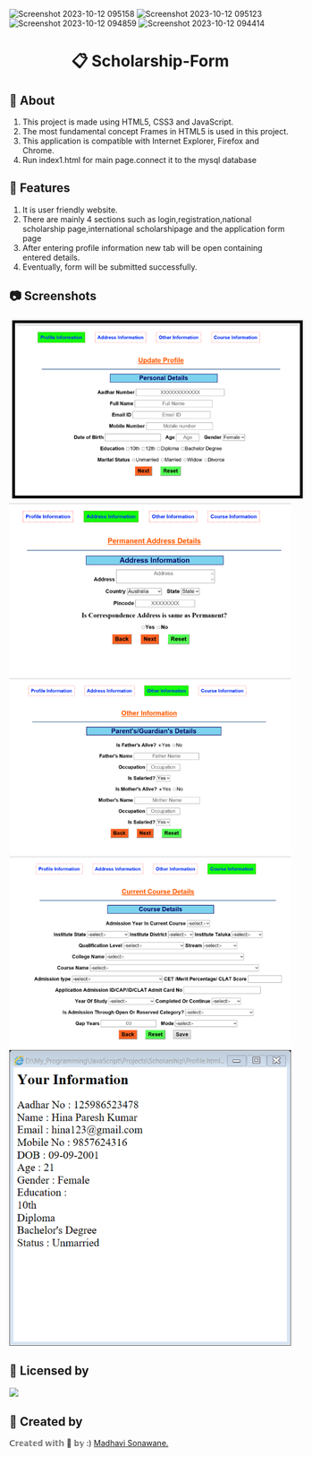 ![Screenshot 2023-10-12 095158](https://github.com/muhammedanshif/scholarship-portal/assets/65998708/d50f7dd1-8d15-4859-bb5b-694a15e4607d)
![Screenshot 2023-10-12 095123](https://github.com/muhammedanshif/scholarship-portal/assets/65998708/6f22f910-5b3c-4979-8fd0-f6f7e72f299e)
![Screenshot 2023-10-12 094859](https://github.com/muhammedanshif/scholarship-portal/assets/65998708/211fbff2-fa64-4704-bfd8-f24b4884f555)
![Screenshot 2023-10-12 094414](https://github.com/muhammedanshif/scholarship-portal/assets/65998708/2285d2aa-1a82-4322-9dae-73f7e2b36e90)
<html>
<h1 align=center><p>&#128203; Scholarship-Form</p></h1>
<!--h2>&#127919; About</h2-->
<h2>&#128204 About</h2>
<ol>
  <li> This project is made using HTML5, CSS3 and JavaScript. </li>
  <li> The most fundamental concept Frames in HTML5 is used in this project. </li>
  <li> This application is compatible with Internet Explorer, Firefox and Chrome. </li>
  <li> Run index1.html for main page.connect it to the mysql database </li>
</ol>

<h2>&#128640; Features</h2>
<ol>
  <li> It is user friendly website. </li>
  <li> There are mainly 4 sections such as login,registration,national scholarship page,international scholarshipage and the application form page </li>
  <li> After entering profile information new tab will be open containing entered details. </li>
  <li> Eventually, form will be submitted successfully. </li>
</ol>

<h2>&#128247; Screenshots </h2>
<img src="https://github.com/CODING-Enthusiast9857/Scholarship-Form/blob/main/assets/Profile.png" alt="profile" style="border:5px solid #000000; padding:3px; margin:5px;">
<img src="https://github.com/CODING-Enthusiast9857/Scholarship-Form/blob/main/assets/address.png" alt="address">
<img src="https://github.com/CODING-Enthusiast9857/Scholarship-Form/blob/main/assets/other.png" alt="other">
<img src="https://github.com/CODING-Enthusiast9857/Scholarship-Form/blob/main/assets/course.png" alt="course">
<img src="https://github.com/CODING-Enthusiast9857/Scholarship-Form/blob/main/assets/Info.png" alt="InfoFile">

<h2>📝 Licensed by </h2>
<img src="https://img.shields.io/github/license/payloadbox/xss-payload-list">
    
<h2>&#128105; Created by </h2>
<p>ᑕ𝕣𝕖𝕒𝕥𝕖𝕕 𝕨𝕚𝕥𝕙 &#129293; 𝕓𝕪 :)
<a href="https://github.com/CODING-Enthusiast9857" target="_blank">Madhavi Sonawane.</a>
</p>
</html>
